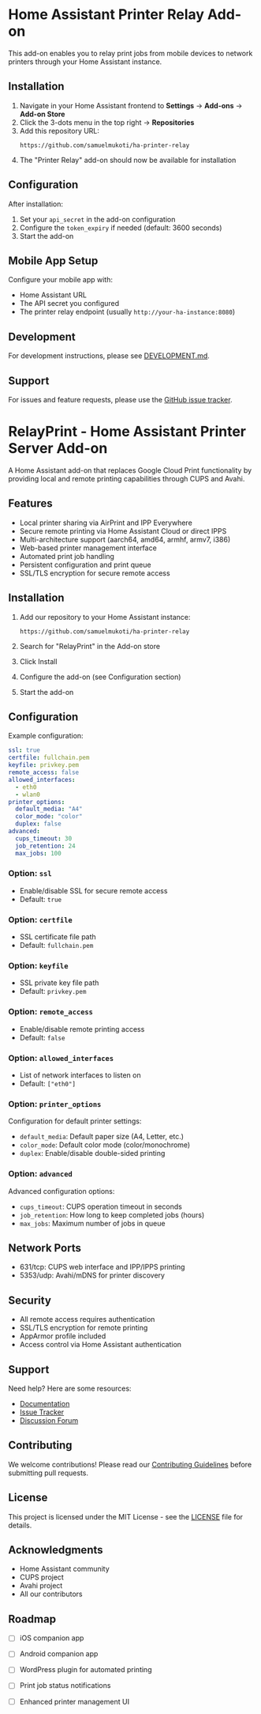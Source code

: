 # Home Assistant Printer Relay Add-on

This add-on enables you to relay print jobs from mobile devices to network printers through your Home Assistant instance.

## Installation

1. Navigate in your Home Assistant frontend to **Settings** -> **Add-ons** -> **Add-on Store**
2. Click the 3-dots menu in the top right -> **Repositories**
3. Add this repository URL:
   ```
   https://github.com/samuelmukoti/ha-printer-relay
   ```
4. The "Printer Relay" add-on should now be available for installation

## Configuration

After installation:

1. Set your `api_secret` in the add-on configuration
2. Configure the `token_expiry` if needed (default: 3600 seconds)
3. Start the add-on

## Mobile App Setup

Configure your mobile app with:
- Home Assistant URL
- The API secret you configured
- The printer relay endpoint (usually `http://your-ha-instance:8080`)

## Development

For development instructions, please see [DEVELOPMENT.md](docs/DEVELOPMENT.md).

## Support

For issues and feature requests, please use the [GitHub issue tracker](https://github.com/samuelmukoti/ha-printer-relay/issues).

# RelayPrint - Home Assistant Printer Server Add-on

A Home Assistant add-on that replaces Google Cloud Print functionality by providing local and remote printing capabilities through CUPS and Avahi.

## Features

- Local printer sharing via AirPrint and IPP Everywhere
- Secure remote printing via Home Assistant Cloud or direct IPPS
- Multi-architecture support (aarch64, amd64, armhf, armv7, i386)
- Web-based printer management interface
- Automated print job handling
- Persistent configuration and print queue
- SSL/TLS encryption for secure remote access

## Installation

1. Add our repository to your Home Assistant instance:
   ```
   https://github.com/samuelmukoti/ha-printer-relay
   ```

2. Search for "RelayPrint" in the Add-on store
3. Click Install
4. Configure the add-on (see Configuration section)
5. Start the add-on

## Configuration

Example configuration:

```yaml
ssl: true
certfile: fullchain.pem
keyfile: privkey.pem
remote_access: false
allowed_interfaces:
  - eth0
  - wlan0
printer_options:
  default_media: "A4"
  color_mode: "color"
  duplex: false
advanced:
  cups_timeout: 30
  job_retention: 24
  max_jobs: 100
```

### Option: `ssl`
- Enable/disable SSL for secure remote access
- Default: `true`

### Option: `certfile`
- SSL certificate file path
- Default: `fullchain.pem`

### Option: `keyfile`
- SSL private key file path
- Default: `privkey.pem`

### Option: `remote_access`
- Enable/disable remote printing access
- Default: `false`

### Option: `allowed_interfaces`
- List of network interfaces to listen on
- Default: `["eth0"]`

### Option: `printer_options`
Configuration for default printer settings:
- `default_media`: Default paper size (A4, Letter, etc.)
- `color_mode`: Default color mode (color/monochrome)
- `duplex`: Enable/disable double-sided printing

### Option: `advanced`
Advanced configuration options:
- `cups_timeout`: CUPS operation timeout in seconds
- `job_retention`: How long to keep completed jobs (hours)
- `max_jobs`: Maximum number of jobs in queue

## Network Ports

- 631/tcp: CUPS web interface and IPP/IPPS printing
- 5353/udp: Avahi/mDNS for printer discovery

## Security

- All remote access requires authentication
- SSL/TLS encryption for remote printing
- AppArmor profile included
- Access control via Home Assistant authentication

## Support

Need help? Here are some resources:

- [Documentation](https://github.com/yourusername/ha-printer-relay/wiki)
- [Issue Tracker](https://github.com/yourusername/ha-printer-relay/issues)
- [Discussion Forum](https://community.home-assistant.io/)

## Contributing

We welcome contributions! Please read our [Contributing Guidelines](CONTRIBUTING.md) before submitting pull requests.

## License

This project is licensed under the MIT License - see the [LICENSE](LICENSE) file for details.

## Acknowledgments

- Home Assistant community
- CUPS project
- Avahi project
- All our contributors

## Roadmap

- [ ] iOS companion app
- [ ] Android companion app
- [ ] WordPress plugin for automated printing
- [ ] Print job status notifications
- [ ] Enhanced printer management UI

